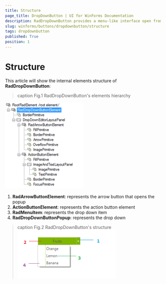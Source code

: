 ```yaml
---
title: Structure
page_title: DropDownButton | UI for WinForms Documentation
description: RadDropDownButton provides a menu-like interface open from a button. Each of the items of RadDropDownButton can be set to perform an action when clicked.
slug: winforms/buttons/dropdownbutton/structure
tags: dropdownbutton
published: True
position: 1
---
```


# Structure

This article will show the internal elements structure of __RadDropDownButton__:

>caption Fig.1 RadDropDownButton's elements hierarchy

![buttons-dropdownbutton-structure 001](images/buttons-dropdownbutton-structure001.png)

1. __RadArrowButtonElement__: represents the arrow button that opens the popup
2. __ActionButtonElement__: represents the action button element
3. __RadMenuItem__: represents the drop down item
4. __RadDropDownButtonPopup__: represents the drop down

>caption Fig.2 RadDropDownButton's structure
![buttons-dropdownbutton-structure 002](images/buttons-dropdownbutton-structure002.png)


